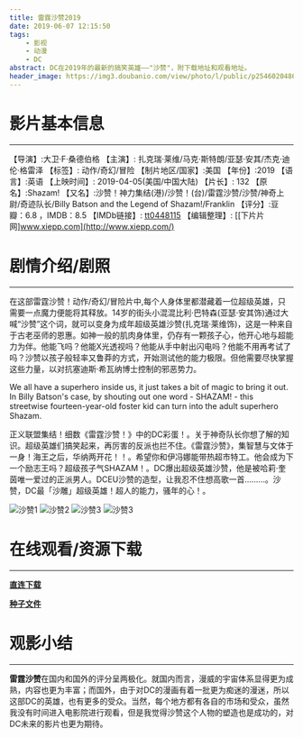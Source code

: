 ```yaml
---
title: 雷霆沙赞2019
date: 2019-06-07 12:15:50
tags:
    - 影视
    - 动漫
    - DC
abstract: DC在2019年的最新的搞笑英雄——"沙赞"，附下载地址和观看地址。
header_image: https://img3.doubanio.com/view/photo/l/public/p2546020486.webp
---
```

# 影片基本信息
----------------------------------

【导演】:大卫·F·桑德伯格
【主演】: 扎克瑞·莱维/马克·斯特朗/亚瑟·安其/杰克·迪伦·格雷泽
【标签】: 动作/奇幻/冒险
【制片地区/国家】:美国
【年份】:2019
【语言】:英语
【上映时间】: 2019-04-05(美国/中国大陆)
【片长】: 132
【原名】:Shazam!
【又名】:沙赞！神力集结(港)/沙赞！(台)/雷霆沙赞/沙赞/神奇上尉/奇迹队长/Billy Batson and the Legend of Shazam!/Franklin
【评分】:豆瓣：6.8 ，IMDB：8.5
【IMDb链接】: [tt0448115](http://www.imdb.com/title/tt0448115)
【编辑整理】: [[下片片网\]www.xiepp.com](http://www.xiepp.com/) 

<!-- more -->
# 剧情介绍/剧照
-------------------------------------

在这部雷霆沙赞！动作/奇幻/冒险片中,每个人身体里都潜藏着一位超级英雄，只需要一点魔力便能将其释放。14岁的街头小混混比利·巴特森(亚瑟·安其饰)通过大喊“沙赞”这个词，就可以变身为成年超级英雄沙赞(扎克瑞·莱维饰)，这是一种来自于古老巫师的恩惠。如神一般的肌肉身体里，仍存有一颗孩子心，他开心地与超能力为伴。他能飞吗？他能X光透视吗？他能从手中射出闪电吗？他能不用再考试了吗？沙赞以孩子般轻率又鲁莽的方式，开始测试他的能力极限。但他需要尽快掌握这些力量，以对抗塞迪斯·希瓦纳博士控制的邪恶势力。

We all have a superhero inside us, it just takes a bit of magic to bring it out. In Billy Batson's case, by shouting out one word - SHAZAM! - this streetwise fourteen-year-old foster kid can turn into the adult superhero Shazam.

正义联盟集结！细数《雷霆沙赞！》中的DC彩蛋！。关于神奇队长你想了解的知识。超级英雄们搞笑起来，再厉害的反派也拦不住。《雷霆沙赞》，集智慧与文体于一身！海王之后，华纳两开花！！。希望你和伊冯娜能带热超市特工。他会成为下一个励志王吗？超级孩子气SHAZAM！。DC爆出超级英雄沙赞，他是被哈莉·奎茵唯一爱过的正派男人。DCEU沙赞的造型，让我忍不住想高歌一首.........。沙赞，DC最「沙雕」超级英雄！超人的能力，骚年的心！。

![沙赞1](p2553012824.webp)
![沙赞2](p2551667570.webp)
![沙赞3](p2551584006.webp)
![沙赞3](p2551584003.webp)

# 在线观看/资源下载
------------------------------------
**[直连下载](http://royolaindex.wonzan.com/?/%E5%A4%96%E8%AF%AD%E5%AD%A6/%E7%BE%8E%E5%B8%9D/%E7%94%B5%E5%BD%B1/DC/%E9%9B%B7%E9%9C%86%E6%B2%99%E8%B5%9E.Shazam.2019.HD1080P.x265.HEVC.%E8%8B%B1%E8%AF%AD%E4%B8%AD%E6%96%87%E5%AD%97%E5%B9%95.Eng.CHS.Korean.aac.btzimu/%E9%9B%B7%E9%9C%86%E6%B2%99%E8%B5%9E.Shazam.2019.HD1080P.x265.HEVC.%E8%8B%B1%E8%AF%AD%E4%B8%AD%E6%96%87%E5%AD%97%E5%B9%95.Eng.CHS.Korean.aac.btzimu.mp4)**



**[种子文件](magnet:?xt=urn:btih:1A48787A9B39CA3DBBD86B125311C7262769E75A)** 

# 观影小结
-----------------------------------------
**雷霆沙赞**在国内和国外的评分呈两极化。就国内而言，漫威的宇宙体系显得更为成熟，内容也更为丰富；而国外，由于对DC的漫画有着一批更为痴迷的漫迷，所以这部DC的英雄，也有更多的受众。当然，每个地方都有各自的市场和受众，虽然我没有时间进入电影院进行观看，但是我觉得沙赞这个人物的塑造也是成功的，对DC未来的影片也更为期待。